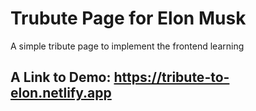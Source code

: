 # Trubute Page for Elon Musk
A simple tribute page to implement the frontend learning

## A Link to Demo: https://tribute-to-elon.netlify.app
